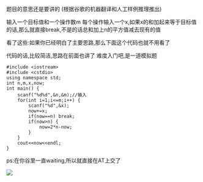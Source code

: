 
题目的意思还是要讲的
(根据谷歌的机器翻译和人工样例推理推出)

输入一个目标值和一个操作数m
每个操作输入一个x,如果x的和加起来等于目标值的话,那么就直接break,不是的话总和加上n的平方值减去现有的值

看了这些:如果你已经明白了主要思路,那么下面这个代码也就不用看了

代码的话,比较简洁,思路在前面也讲了
难度入门吧,是一道模拟题
```
#include <iostream>
#include <cstdio>
using namespace std;
int n,m,x,now;
int main() {
	scanf("%d%d",&n,&m);//输入
	for(int i=1;i<=m;i++) {
		scanf("%d",&x);
		now+=x;
		if(now==n) break;
		if(now>n) {
			now=2*n-now;
		}
	} 
	cout<<now<<endl;
}
```
ps:在你谷里一直waiting,所以就直接在AT上交了

![](https://s1.ax1x.com/2020/05/16/YcxODf.png)